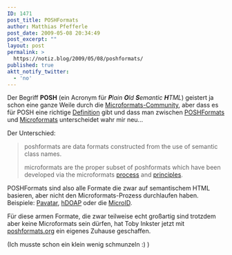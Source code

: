 ```yaml
---
ID: 1471
post_title: POSHFormats
author: Matthias Pfefferle
post_date: 2009-05-08 20:34:49
post_excerpt: ""
layout: post
permalink: >
  https://notiz.blog/2009/05/08/poshformats/
published: true
aktt_notify_twitter:
  - 'no'
---
```

Der Begriff <strong>POSH</strong> (ein Acronym für <em><strong>P</strong>lain <strong>O</strong>ld <strong>S</strong>emantic <strong>H</strong>TML</em>) geistert ja schon eine ganze Weile durch die <a href="http://mictoformats.org">Microformats-Community</a>, aber dass es für POSH eine richtige <a href="http://microformats.org/wiki/poshformats">Definition</a> gibt und dass man zwischen <a href="http://microformats.org/wiki/poshformats">POSHFormats</a> und <a href="http://microformats.org/wiki/microformats">Microformats</a> unterscheidet wahr mir neu...

Der Unterschied:

<blockquote>poshformats are data formats constructed from the use of semantic class names.

microformats are the proper subset of poshformats which have been developed via the microformats <a href="http://microformats.org/wiki/process" title="process">process</a> and <a href="http://microformats.org/wiki/principles" title="principles">principles</a>.</blockquote>

POSHFormats sind also alle Formate die zwar auf semantischem HTML basieren, aber nicht den Microformats-Prozess durchlaufen haben. Beispiele: <a href="http://pavatar.com/spec/" class="external text" title="http://pavatar.com/spec/">Pavatar</a>, <a href="http://purl.org/stuff/hdoap/profile" class="external text" title="http://purl.org/stuff/hdoap/profile">hDOAP</a> oder die <a href="http://microid.org/" class="external text" title="http://microid.org/">MicroID</a>.

Für diese armen Formate, die zwar teilweise echt großartig sind trotzdem aber keine Microformats sein dürfen, hat Toby Inkster jetzt mit <a href="http://poshformats.org">poshformats.org</a> ein eigenes Zuhause geschaffen.

(Ich musste schon ein klein wenig schmunzeln :) )